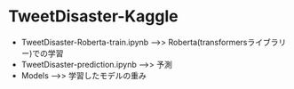 # TweetDisaster-Kaggle
* TweetDisaster-Roberta-train.ipynb -->> Roberta(transformersライブラリー)での学習
* TweetDisaster-prediction.ipynb -->> 予測
* Models -->> 学習したモデルの重み
